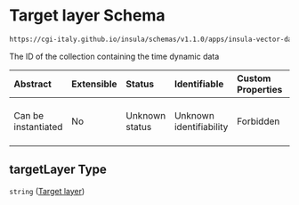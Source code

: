 # Target layer Schema

```txt
https://cgi-italy.github.io/insula/schemas/v1.1.0/apps/insula-vector-dataset-time-dynamic-data.schema.json#/$defs/timeDynamicDataSourceForeignKey/properties/targetLayer
```

The ID of the collection containing the time dynamic data

| Abstract            | Extensible | Status         | Identifiable            | Custom Properties | Additional Properties | Access Restrictions | Defined In                                                                                                                                       |
| :------------------ | :--------- | :------------- | :---------------------- | :---------------- | :-------------------- | :------------------ | :----------------------------------------------------------------------------------------------------------------------------------------------- |
| Can be instantiated | No         | Unknown status | Unknown identifiability | Forbidden         | Allowed               | none                | [insula-vector-dataset-time-dynamic-data.schema.json\*](schemas/apps/insula-vector-dataset-time-dynamic-data.schema.json) |

## targetLayer Type

`string` ([Target layer](insula-vector-dataset-time-dynamic-data-defs-time-dynamic-data-foreign-key-properties-target-layer.md))

